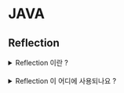 # JAVA

## Reflection

<details>

<summary>Reflection 이란 ?</summary>
<p>

#### 생성자, 메서드, 필드 등 클래스에 대한 정보를 런타임에 알아낼 수 있는 기술

JVM은 클래스에 대한 정보를 클래스 로더를 통해 읽어와서, 해당 정보를 JVM 메모리에 저장

- 클래스에 대한 정보가 마치 거울에 투영된 모습과 닮아있어, 리플렉션 이라는 이름을 가지게 됨

</details>

<br>

<details>

<summary>Reflection 이 어디에 사용되나요 ?</summary>
<p>

### Annotation

- Reflection 을 사용하면, 클래스와 메서드에 어떤 어노테이션이 붙어 있는지 확인할 수 있음
- 어노테이션은 그 자체로는 아무 역할도 하지 않지만, Reflection 덕분에 Spring 에서 `@Component`, `@Bean` 과 같은 어노테이션을 프레임워크의 기능을 사용하기 위하여 사용할 수 있음

### JACKSON

- Spring 에서 JSON 을 Java의 Object 로 Mapping 할 때, Reflection 이 사용됨
- `@RequestBody` 가 대표적으로 Reflection 을 사용하는 Spring 어노테이션
- `@NoArgsConstructor` 를 통하여 객체를 생성하고, Reflection 을 통하여 내부 필드를 주입시킴

</details>

<br>